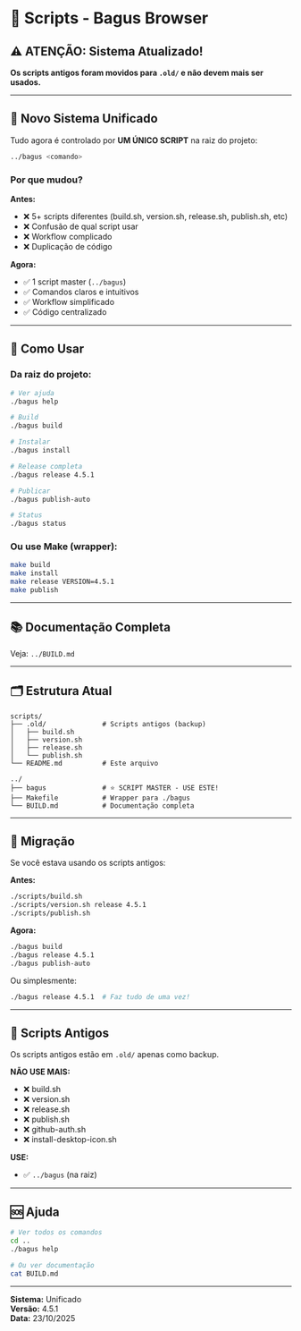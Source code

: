 # 📁 Scripts - Bagus Browser

## ⚠️ ATENÇÃO: Sistema Atualizado!

**Os scripts antigos foram movidos para `.old/` e não devem mais ser usados.**

---

## 🎯 Novo Sistema Unificado

Tudo agora é controlado por **UM ÚNICO SCRIPT** na raiz do projeto:

```bash
../bagus <comando>
```

### Por que mudou?

**Antes:**
- ❌ 5+ scripts diferentes (build.sh, version.sh, release.sh, publish.sh, etc)
- ❌ Confusão de qual script usar
- ❌ Workflow complicado
- ❌ Duplicação de código

**Agora:**
- ✅ 1 script master (`../bagus`)
- ✅ Comandos claros e intuitivos
- ✅ Workflow simplificado
- ✅ Código centralizado

---

## 🚀 Como Usar

### Da raiz do projeto:

```bash
# Ver ajuda
./bagus help

# Build
./bagus build

# Instalar
./bagus install

# Release completa
./bagus release 4.5.1

# Publicar
./bagus publish-auto

# Status
./bagus status
```

### Ou use Make (wrapper):

```bash
make build
make install
make release VERSION=4.5.1
make publish
```

---

## 📚 Documentação Completa

Veja: `../BUILD.md`

---

## 🗂️ Estrutura Atual

```
scripts/
├── .old/              # Scripts antigos (backup)
│   ├── build.sh
│   ├── version.sh
│   ├── release.sh
│   └── publish.sh
└── README.md          # Este arquivo

../
├── bagus              # ⭐ SCRIPT MASTER - USE ESTE!
├── Makefile           # Wrapper para ./bagus
└── BUILD.md           # Documentação completa
```

---

## 🔄 Migração

Se você estava usando os scripts antigos:

**Antes:**
```bash
./scripts/build.sh
./scripts/version.sh release 4.5.1
./scripts/publish.sh
```

**Agora:**
```bash
./bagus build
./bagus release 4.5.1
./bagus publish-auto
```

Ou simplesmente:
```bash
./bagus release 4.5.1  # Faz tudo de uma vez!
```

---

## 📝 Scripts Antigos

Os scripts antigos estão em `.old/` apenas como backup.

**NÃO USE MAIS:**
- ❌ build.sh
- ❌ version.sh  
- ❌ release.sh
- ❌ publish.sh
- ❌ github-auth.sh
- ❌ install-desktop-icon.sh

**USE:**
- ✅ `../bagus` (na raiz)

---

## 🆘 Ajuda

```bash
# Ver todos os comandos
cd ..
./bagus help

# Ou ver documentação
cat BUILD.md
```

---

**Sistema:** Unificado  
**Versão:** 4.5.1  
**Data:** 23/10/2025
